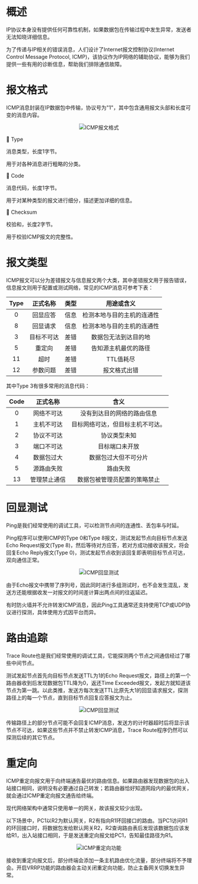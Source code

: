 # 概述
IP协议本身没有提供任何可靠性机制，如果数据包在传输过程中发生异常，发送者无法知晓详细信息。

为了传递与IP相关的错误消息，人们设计了Internet报文控制协议(Internet Control Message Protocol, ICMP)，该协议作为IP网络的辅助协议，能够为我们提供一些有用的诊断信息，帮助我们排除通信故障。

# 报文格式
ICMP消息封装在IP数据包中传输，协议号为"1"，其中包含通用报文头部和长度可变的消息内容。

<div align="center">

![ICMP报文格式](./Assets-ICMP/ICMP报文格式.jpg)

</div>

🔷 Type

消息类型，长度1字节。

用于对各种消息进行粗略的分类。

🔷 Code

消息代码，长度1字节。

用于对某种类型的报文进行细分，描述更加详细的信息。

🔷 Checksum

校验和，长度2字节。

用于校验ICMP报文的完整性。

# 报文类型
ICMP报文可以分为差错报文与信息报文两个大类，其中差错报文用于报告错误，信息报文则用于配置或测试网络，常见的ICMP消息可参考下表：

<div align="center">

| Type  |  正式名称  | 类型  |         用途或含义         |
| :---: | :--------: | :---: | :------------------------: |
|   0   |  回显应答  | 信息  | 检测本地与目的主机的连通性 |
|   8   |  回显请求  | 信息  | 检测本地与目的主机的连通性 |
|   3   | 目标不可达 | 差错  |    数据包无法到达目的地    |
|   5   |   重定向   | 差错  |    告知源主机最优的路径    |
|  11   |    超时    | 差错  |         TTL值耗尽          |
|  12   |  参数问题  | 差错  |        报文格式出错        |

</div>

其中Type 3有很多常用的消息代码：

<div align="center">

| Code  |   正式名称   |               含义               |
| :---: | :----------: | :------------------------------: |
|   0   |  网络不可达  |    没有到达目的网络的路由信息    |
|   1   |  主机不可达  | 目标网络可达，但目标主机不可达。 |
|   2   |  协议不可达  |           协议类型未知           |
|   3   |  端口不可达  |          目标端口未开放          |
|   4   |  数据包过大  |       数据包过大但不可分片       |
|   5   |  源路由失败  |             路由失败             |
|  13   | 管理禁止通信 |   数据包被管理员配置的策略禁止   |

</div>

# 回显测试
Ping是我们经常使用的调试工具，可以检测节点间的连通性、丢包率与时延。

Ping程序可以使用ICMP的Type 0和Type 8报文，测试发起节点向目标节点发送Echo Request报文(Type 8)，然后等待对方应答，若对方成功接收该报文，将会回复Echo Reply报文(Type 0)，测试发起节点收到该回复即表明目标节点可达，双向通信正常。

<div align="center">

![ICMP回显测试](./Assets-ICMP/ICMP回显测试.jpg)

</div>

由于Echo报文中携带了序列号，因此同时进行多组测试时，也不会发生混乱，发送方还能根据收发一对报文的时间差计算出两点间的往返延迟。

有时防火墙并不允许转发ICMP消息，因此Ping工具通常还支持使用TCP或UDP协议进行探测，具体使用方式因平台而异。

# 路由追踪
Trace Route也是我们经常使用的调试工具，它能探测两个节点之间通信经过了哪些中间节点。

测试发起节点首先向目标节点发送TTL为1的Echo Request报文，路径上的第一个路由器收到后发现数据包TTL降为0，返还Time Exceeded报文，发起方就知道该节点为第一跳。以此类推，发送方每次发送TTL比原先大1的回显请求报文，探测路径上的每一个节点，直到目标节点回复应答报文为止。

<div align="center">

![ICMP回显测试](./Assets-ICMP/ICMP路由追踪.jpg)

</div>

传输路径上的部分节点可能不会回复ICMP消息，发送方的计时器超时后将显示该节点不可达，如果这些节点并不禁止转发ICMP消息，Trace Route程序仍然可以探测后续的其它节点。

# 重定向
ICMP重定向报文用于向终端通告最优的路由信息。如果路由器发现数据包的出入站接口相同，说明没有必要通过自己转发；若路由器恰好知道网段内的最优网关，就会通过ICMP重定向报文通告给终端。

现代网络架构中通常只使用单一的网关，故该报文较少出现。

以下场景中，PC1以R2为默认网关，R2有指向R1环回接口的路由。当PC1访问R1的环回接口时，将数据包发给默认网关R2，R2查询路由表后发现该数据包应该发给R1，出入站接口相同，于是发送重定向报文给PC1，告知最佳路径为R1。

<div align="center">

![ICMP重定向功能](./Assets-ICMP/ICMP重定向功能.jpg)

</div>

接收到重定向报文后，部分终端会添加一条主机路由优化流量，部分终端将不予理会。开启VRRP功能的路由器会主动关闭重定向功能，防止主备网关切换发生异常。
